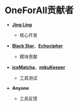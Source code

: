 # OneForAll贡献者

* **[Jing Ling](https://github.com/shmilylty)**
  * 核心开发

* **[Black Star](https://github.com/blackstar24)**，**[Echocipher](https://github.com/Echocipher)**
  * 模块贡献

* **[iceMatcha](https://github.com/iceMatcha)**，**[mikuKeeper](https://github.com/mikuKeeper)**
  * 工具测试

* **Anyone**
  * 工具反馈

